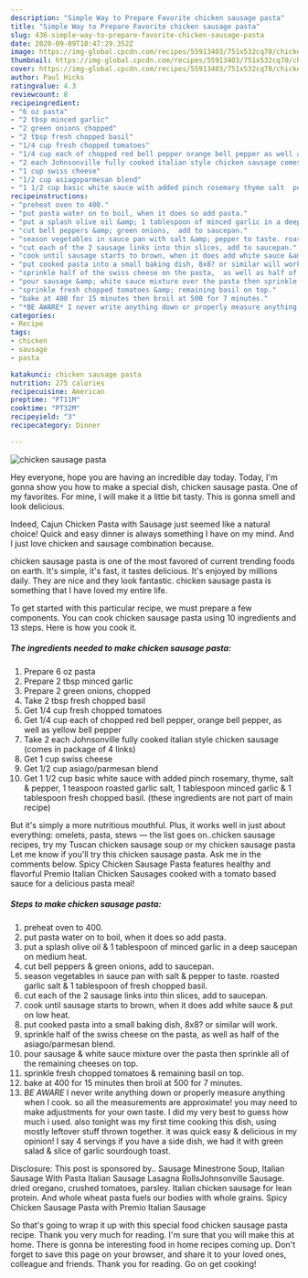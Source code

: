```yaml
---
description: "Simple Way to Prepare Favorite chicken sausage pasta"
title: "Simple Way to Prepare Favorite chicken sausage pasta"
slug: 436-simple-way-to-prepare-favorite-chicken-sausage-pasta
date: 2020-09-09T10:47:29.352Z
image: https://img-global.cpcdn.com/recipes/55913403/751x532cq70/chicken-sausage-pasta-recipe-main-photo.jpg
thumbnail: https://img-global.cpcdn.com/recipes/55913403/751x532cq70/chicken-sausage-pasta-recipe-main-photo.jpg
cover: https://img-global.cpcdn.com/recipes/55913403/751x532cq70/chicken-sausage-pasta-recipe-main-photo.jpg
author: Paul Hicks
ratingvalue: 4.3
reviewcount: 8
recipeingredient:
- "6 oz pasta"
- "2 tbsp minced garlic"
- "2 green onions chopped"
- "2 tbsp fresh chopped basil"
- "1/4 cup fresh chopped tomatoes"
- "1/4 cup each of chopped red bell pepper orange bell pepper as well as yellow bell pepper"
- "2 each Johnsonville fully cooked italian style chicken sausage comes in package of 4 links"
- "1 cup swiss cheese"
- "1/2 cup asiagoparmesan blend"
- "1 1/2 cup basic white sauce with added pinch rosemary thyme salt  pepper 1 teaspoon roasted garlic salt 1 tablespoon minced garlic  1 tablespoon fresh chopped basil these ingredients are not part of main recipe"
recipeinstructions:
- "preheat oven to 400."
- "put pasta water on to boil, when it does so add pasta."
- "put a splash olive oil &amp; 1 tablespoon of minced garlic in a deep saucepan on medium heat."
- "cut bell peppers &amp; green onions,  add to saucepan."
- "season vegetables in sauce pan with salt &amp; pepper to taste. roasted garlic salt &amp; 1 tablespoon of fresh chopped basil."
- "cut each of the 2 sausage links into thin slices, add to saucepan."
- "cook until sausage starts to brown, when it does add white sauce &amp; put on low heat."
- "put cooked pasta into a small baking dish, 8x8? or similar will work."
- "sprinkle half of the swiss cheese on the pasta,  as well as half of the asiago/parmesan blend."
- "pour sausage &amp; white sauce mixture over the pasta then sprinkle all of the remaining cheeses on top."
- "sprinkle fresh chopped tomatoes &amp; remaining basil on top."
- "bake at 400 for 15 minutes then broil at 500 for 7 minutes."
- "*BE AWARE* I never write anything down or properly measure anything when I cook. so all the measurements are approximate! you may need to make adjustments for your own taste. I did my very best to guess how much i used. also tonight was my first time cooking this dish, using mostly leftover stuff thrown together. it was quick easy &amp; delicious in my opinion! I say 4 servings if you have a side dish, we had it with green salad &amp; slice of garlic sourdough toast."
categories:
- Recipe
tags:
- chicken
- sausage
- pasta

katakunci: chicken sausage pasta 
nutrition: 275 calories
recipecuisine: American
preptime: "PT11M"
cooktime: "PT32M"
recipeyield: "3"
recipecategory: Dinner

---
```



![chicken sausage pasta](https://img-global.cpcdn.com/recipes/55913403/751x532cq70/chicken-sausage-pasta-recipe-main-photo.jpg)

Hey everyone, hope you are having an incredible day today. Today, I'm gonna show you how to make a special dish, chicken sausage pasta. One of my favorites. For mine, I will make it a little bit tasty. This is gonna smell and look delicious.

Indeed, Cajun Chicken Pasta with Sausage just seemed like a natural choice! Quick and easy dinner is always something I have on my mind. And I just love chicken and sausage combination because.

chicken sausage pasta is one of the most favored of current trending foods on earth. It's simple, it's fast, it tastes delicious. It's enjoyed by millions daily. They are nice and they look fantastic. chicken sausage pasta is something that I have loved my entire life.


To get started with this particular recipe, we must prepare a few components. You can cook chicken sausage pasta using 10 ingredients and 13 steps. Here is how you cook it.

<!--inarticleads1-->

##### The ingredients needed to make chicken sausage pasta:

1. Prepare 6 oz pasta
1. Prepare 2 tbsp minced garlic
1. Prepare 2 green onions, chopped
1. Take 2 tbsp fresh chopped basil
1. Get 1/4 cup fresh chopped tomatoes
1. Get 1/4 cup each of chopped red bell pepper, orange bell pepper, as well as yellow bell pepper
1. Take 2 each Johnsonville fully cooked italian style chicken sausage (comes in package of 4 links)
1. Get 1 cup swiss cheese
1. Get 1/2 cup asiago/parmesan blend
1. Get 1 1/2 cup basic white sauce with added pinch rosemary, thyme, salt &amp; pepper, 1 teaspoon roasted garlic salt, 1 tablespoon minced garlic &amp; 1 tablespoon fresh chopped basil. (these ingredients are not part of main recipe)


But it&#39;s simply a more nutritious mouthful. Plus, it works well in just about everything: omelets, pasta, stews — the list goes on..chicken sausage recipes, try my Tuscan chicken sausage soup or my chicken sausage pasta Let me know if you&#39;ll try this chicken sausage pasta. Ask me in the comments below. Spicy Chicken Sausage Pasta features healthy and flavorful Premio Italian Chicken Sausages cooked with a tomato based sauce for a delicious pasta meal! 

<!--inarticleads2-->

##### Steps to make chicken sausage pasta:

1. preheat oven to 400.
1. put pasta water on to boil, when it does so add pasta.
1. put a splash olive oil &amp; 1 tablespoon of minced garlic in a deep saucepan on medium heat.
1. cut bell peppers &amp; green onions,  add to saucepan.
1. season vegetables in sauce pan with salt &amp; pepper to taste. roasted garlic salt &amp; 1 tablespoon of fresh chopped basil.
1. cut each of the 2 sausage links into thin slices, add to saucepan.
1. cook until sausage starts to brown, when it does add white sauce &amp; put on low heat.
1. put cooked pasta into a small baking dish, 8x8? or similar will work.
1. sprinkle half of the swiss cheese on the pasta,  as well as half of the asiago/parmesan blend.
1. pour sausage &amp; white sauce mixture over the pasta then sprinkle all of the remaining cheeses on top.
1. sprinkle fresh chopped tomatoes &amp; remaining basil on top.
1. bake at 400 for 15 minutes then broil at 500 for 7 minutes.
1. *BE AWARE* I never write anything down or properly measure anything when I cook. so all the measurements are approximate! you may need to make adjustments for your own taste. I did my very best to guess how much i used. also tonight was my first time cooking this dish, using mostly leftover stuff thrown together. it was quick easy &amp; delicious in my opinion! I say 4 servings if you have a side dish, we had it with green salad &amp; slice of garlic sourdough toast.


Disclosure: This post is sponsored by.. Sausage Minestrone Soup, Italian Sausage With Pasta Italian Sausage Lasagna RollsJohnsonville Sausage. dried oregano, crushed tomatoes, parsley. Italian chicken sausage for lean protein. And whole wheat pasta fuels our bodies with whole grains. Spicy Chicken Sausage Pasta with Premio Italian Sausage 

So that's going to wrap it up with this special food chicken sausage pasta recipe. Thank you very much for reading. I'm sure that you will make this at home. There is gonna be interesting food in home recipes coming up. Don't forget to save this page on your browser, and share it to your loved ones, colleague and friends. Thank you for reading. Go on get cooking!
